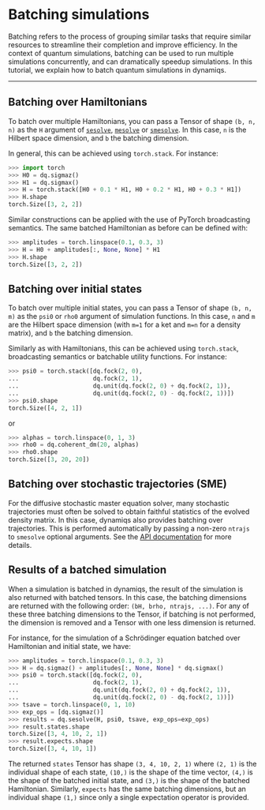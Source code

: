 # Batching simulations

Batching refers to the process of grouping similar tasks that require similar resources to streamline their completion and improve efficiency. In the context of quantum simulations, batching can be used to run multiple simulations concurrently, and can dramatically speedup simulations. In this tutorial, we explain how to batch quantum simulations in dynamiqs.

***

## Batching over Hamiltonians

To batch over multiple Hamiltonians, you can pass a Tensor of shape `(b, n, n)` as the `H` argument of [`sesolve`](/python_api/solvers/sesolve.html), [`mesolve`](/python_api/solvers/mesolve.html) or [`smesolve`](/python_api/solvers/smesolve.html). In this case, `n` is the Hilbert space dimension, and `b` the batching dimension.

In general, this can be achieved using `torch.stack`. For instance:
```python
>>> import torch
>>> H0 = dq.sigmaz()
>>> H1 = dq.sigmax()
>>> H = torch.stack([H0 + 0.1 * H1, H0 + 0.2 * H1, H0 + 0.3 * H1])
>>> H.shape
torch.Size([3, 2, 2])

```

Similar constructions can be applied with the use of PyTorch broadcasting semantics. The same batched Hamiltonian as before can be defined with:
```python
>>> amplitudes = torch.linspace(0.1, 0.3, 3)
>>> H = H0 + amplitudes[:, None, None] * H1
>>> H.shape
torch.Size([3, 2, 2])

```

## Batching over initial states

To batch over multiple initial states, you can pass a Tensor of shape `(b, n, m)` as the `psi0` or `rho0` argument of simulation functions. In this case, `n` and `m` are the Hilbert space dimension (with `m=1` for a ket and `m=n` for a density matrix), and `b` the batching dimension.

Similarly as with Hamiltonians, this can be achieved using `torch.stack`, broadcasting semantics or batchable utility functions. For instance:
```python
>>> psi0 = torch.stack([dq.fock(2, 0),
...                     dq.fock(2, 1),
...                     dq.unit(dq.fock(2, 0) + dq.fock(2, 1)),
...                     dq.unit(dq.fock(2, 0) - dq.fock(2, 1))])
>>> psi0.shape
torch.Size([4, 2, 1])
```
or
```python
>>> alphas = torch.linspace(0, 1, 3)
>>> rho0 = dq.coherent_dm(20, alphas)
>>> rho0.shape
torch.Size([3, 20, 20])

```

## Batching over stochastic trajectories (SME)

For the diffusive stochastic master equation solver, many stochastic trajectories must often be solved to obtain faithful statistics of the evolved density matrix. In this case, dynamiqs also provides batching over trajectories. This is performed automatically by passing a non-zero `ntrajs` to `smesolve` optional arguments. See the [API documentation](/python_api/solvers/smesolve.html) for more details.

## Results of a batched simulation

When a simulation is batched in dynamiqs, the result of the simulation is also returned with batched tensors. In this case, the batching dimensions are returned with the following order: `(bH, brho, ntrajs, ...)`. For any of these three batching dimensions to the Tensor, if batching is not performed, the dimension is removed and a Tensor with one less dimension is returned.

For instance, for the simulation of a Schrödinger equation batched over Hamiltonian and initial state, we have:
```python
>>> amplitudes = torch.linspace(0.1, 0.3, 3)
>>> H = dq.sigmaz() + amplitudes[:, None, None] * dq.sigmax()
>>> psi0 = torch.stack([dq.fock(2, 0),
...                     dq.fock(2, 1),
...                     dq.unit(dq.fock(2, 0) + dq.fock(2, 1)),
...                     dq.unit(dq.fock(2, 0) - dq.fock(2, 1))])
>>> tsave = torch.linspace(0, 1, 10)
>>> exp_ops = [dq.sigmaz()]
>>> results = dq.sesolve(H, psi0, tsave, exp_ops=exp_ops)
>>> result.states.shape
torch.Size([3, 4, 10, 2, 1])
>>> result.expects.shape
torch.Size([3, 4, 10, 1])
```
The returned `states` Tensor has shape `(3, 4, 10, 2, 1)` where `(2, 1)` is the individual shape of each state, `(10,)` is the shape of the time vector, `(4,)` is the shape of the batched initial state, and `(3,)` is the shape of the batched Hamiltonian. Similarly, `expects` has the same batching dimensions, but an individual shape `(1,)` since only a single expectation operator is provided.

